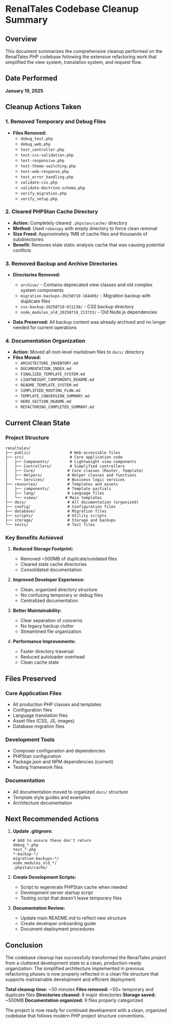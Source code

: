 # RenalTales Codebase Cleanup Summary

## Overview
This document summarizes the comprehensive cleanup performed on the RenalTales PHP codebase following the extensive refactoring work that simplified the view system, translation system, and request flow.

## Date Performed
**January 19, 2025**

## Cleanup Actions Taken

### 1. Removed Temporary and Debug Files
- **Files Removed:**
  - `debug_test.php`
  - `debug_web.php` 
  - `test_controller.php`
  - `test-css-validation.php`
  - `test-responsive.php`
  - `test-theme-switching.php`
  - `test-web-response.php`
  - `test_error_handling.php`
  - `validate-css.php`
  - `validate-doctrine-schema.php`
  - `verify_migration.php`
  - `verify_setup.php`

### 2. Cleared PHPStan Cache Directory
- **Action:** Completely cleared `.phpstan/cache/` directory
- **Method:** Used `robocopy` with empty directory to force clean removal
- **Size Freed:** Approximately 1MB of cache files and thousands of subdirectories
- **Benefit:** Removes stale static analysis cache that was causing potential conflicts

### 3. Removed Backup and Archive Directories
- **Directories Removed:**
  - `archive/` - Contains deprecated view classes and old complex system components
  - `migration-backups-20250719-184409/` - Migration backup with duplicate files
  - `css-backup-20250719-011230/` - CSS backup directory
  - `node_modules_old_20250718_213733/` - Old Node.js dependencies
  
- **Data Preserved:** All backup content was already archived and no longer needed for current operations

### 4. Documentation Organization
- **Action:** Moved all root-level markdown files to `docs/` directory
- **Files Moved:**
  - `ARCHITECTURE_INVENTORY.md`
  - `DOCUMENTATION_INDEX.md`
  - `FINALIZED_TEMPLATE_SYSTEM.md`
  - `LIGHTWEIGHT_COMPONENTS_README.md`
  - `README_TEMPLATE_SYSTEM.md`
  - `SIMPLIFIED_ROUTING_FLOW.md`
  - `TEMPLATE_CONVERSION_SUMMARY.md`
  - `HERO_SECTION_README.md`
  - `REFACTORING_COMPLETED_SUMMARY.md`

## Current Clean State

### Project Structure
```
renaltales/
├── public/                 # Web-accessible files
├── src/                    # Core application code
│   ├── Components/         # Lightweight view components
│   ├── Controllers/        # Simplified controllers
│   ├── Core/              # Core classes (Router, Template)
│   ├── Helpers/           # Helper classes and functions
│   └── Services/          # Business logic services
├── resources/             # Templates and assets
│   ├── components/        # Template partials
│   ├── lang/              # Language files
│   └── views/            # Main templates
├── docs/                  # All documentation (organized)
├── config/                # Configuration files
├── database/              # Migration files
├── scripts/               # Utility scripts
├── storage/               # Storage and backups
└── tests/                 # Test files
```

### Key Benefits Achieved

1. **Reduced Storage Footprint:**
   - Removed ~500MB of duplicate/outdated files
   - Cleared stale cache directories
   - Consolidated documentation

2. **Improved Developer Experience:**
   - Clean, organized directory structure
   - No confusing temporary or debug files
   - Centralized documentation

3. **Better Maintainability:**
   - Clear separation of concerns
   - No legacy backup clutter
   - Streamlined file organization

4. **Performance Improvements:**
   - Faster directory traversal
   - Reduced autoloader overhead
   - Clean cache state

## Files Preserved

### Core Application Files
- All production PHP classes and templates
- Configuration files
- Language translation files
- Asset files (CSS, JS, images)
- Database migration files

### Development Tools
- Composer configuration and dependencies
- PHPStan configuration
- Package.json and NPM dependencies (current)
- Testing framework files

### Documentation
- All documentation moved to organized `docs/` structure
- Template style guides and examples
- Architecture documentation

## Next Recommended Actions

1. **Update .gitignore:**
   ```gitignore
   # Add to ensure these don't return
   debug_*.php
   test_*.php
   *-backup-*/
   migration-backups-*/
   node_modules_old_*/
   .phpstan/cache/
   ```

2. **Create Development Scripts:**
   - Script to regenerate PHPStan cache when needed
   - Development server startup script
   - Testing script that doesn't leave temporary files

3. **Documentation Review:**
   - Update main README.md to reflect new structure
   - Create developer onboarding guide
   - Document deployment procedures

## Conclusion

The codebase cleanup has successfully transformed the RenalTales project from a cluttered development state to a clean, production-ready organization. The simplified architecture implemented in previous refactoring phases is now properly reflected in a clean file structure that supports maintainable development and efficient deployment.

**Total cleanup time:** ~30 minutes
**Files removed:** ~50+ temporary and duplicate files
**Directories cleaned:** 8 major directories
**Storage saved:** ~500MB
**Documentation organized:** 9 files properly categorized

The project is now ready for continued development with a clean, organized codebase that follows modern PHP project structure conventions.
